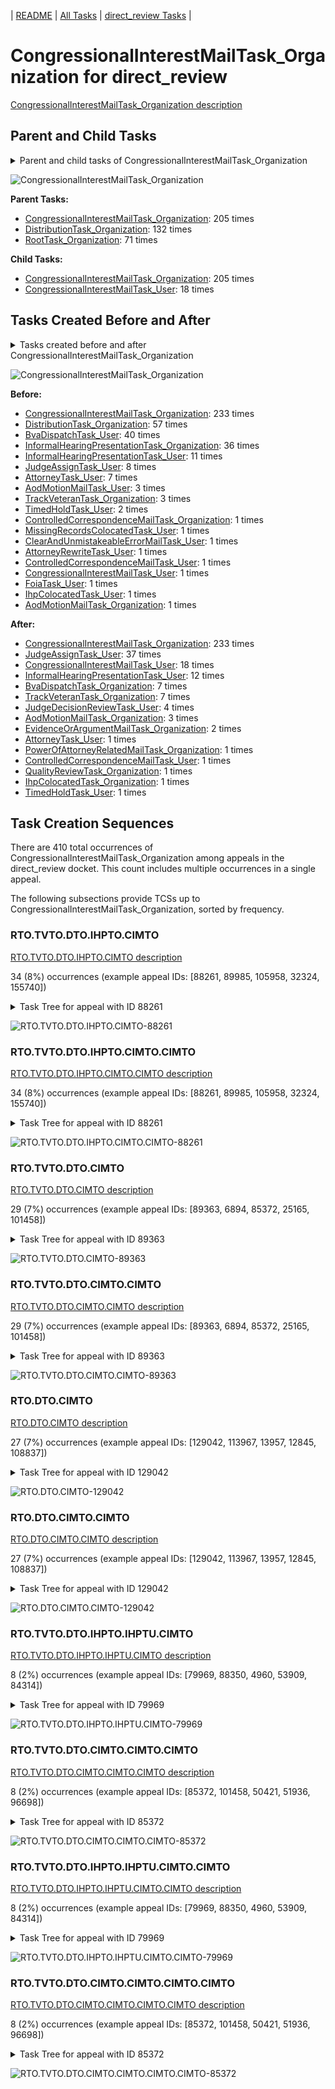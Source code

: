 <!-- DO NOT EDIT THIS FILE.  This file is autogenerated. -->
| [README](../README.md) | [All Tasks](../alltasks.md) | [direct_review Tasks](tasklist.md) |

# CongressionalInterestMailTask_Organization for direct_review

[CongressionalInterestMailTask_Organization description](../descr/CongressionalInterestMailTask_Organization.md)

## Parent and Child Tasks

<details><summary markdown='span'>Parent and child tasks of CongressionalInterestMailTask_Organization
</summary>

```
digraph G {
rankdir=LR;
node [shape=box]
"CongressionalInterestMailTask_Organization" -> "CongressionalInterestMailTask_Organization" [label=205]
"CongressionalInterestMailTask_Organization" -> "CongressionalInterestMailTask_User" [label=18]
"CongressionalInterestMailTask_Organization" -> "CongressionalInterestMailTask_Organization" [label=205]
"DistributionTask_Organization" -> "CongressionalInterestMailTask_Organization" [label=132]
"RootTask_Organization" -> "CongressionalInterestMailTask_Organization" [label=71]
}
```
</details>

![CongressionalInterestMailTask_Organization](dot/CongressionalInterestMailTask_Organization-parentchild.dot.png)

**Parent Tasks:**

   * [CongressionalInterestMailTask_Organization](CongressionalInterestMailTask_Organization.md): 205 times
   * [DistributionTask_Organization](DistributionTask_Organization.md): 132 times
   * [RootTask_Organization](RootTask_Organization.md): 71 times

**Child Tasks:**

   * [CongressionalInterestMailTask_Organization](CongressionalInterestMailTask_Organization.md): 205 times
   * [CongressionalInterestMailTask_User](CongressionalInterestMailTask_User.md): 18 times

## Tasks Created Before and After

<details><summary markdown='span'>Tasks created before and after CongressionalInterestMailTask_Organization</summary>

```
digraph G {
rankdir=LR;

"CongressionalInterestMailTask_Organization" -> "CongressionalInterestMailTask_Organization" [label=233]
"CongressionalInterestMailTask_Organization" -> "JudgeAssignTask_User" [label=37]
"CongressionalInterestMailTask_Organization" -> "CongressionalInterestMailTask_User" [label=18]
"CongressionalInterestMailTask_Organization" -> "InformalHearingPresentationTask_User" [label=12]
"CongressionalInterestMailTask_Organization" -> "TrackVeteranTask_Organization" [label=7]
"CongressionalInterestMailTask_Organization" -> "BvaDispatchTask_Organization" [label=7]
"CongressionalInterestMailTask_Organization" -> "JudgeDecisionReviewTask_User" [label=4]
"CongressionalInterestMailTask_Organization" -> "AodMotionMailTask_Organization" [label=3]
"CongressionalInterestMailTask_Organization" -> "EvidenceOrArgumentMailTask_Organization" [label=2]
"CongressionalInterestMailTask_Organization" -> "TimedHoldTask_User" [label=1]
"CongressionalInterestMailTask_Organization" -> "QualityReviewTask_Organization" [label=1]
"CongressionalInterestMailTask_Organization" -> "PowerOfAttorneyRelatedMailTask_Organization" [label=1]
"CongressionalInterestMailTask_Organization" -> "IhpColocatedTask_Organization" [label=1]
"CongressionalInterestMailTask_Organization" -> "ControlledCorrespondenceMailTask_User" [label=1]
"CongressionalInterestMailTask_Organization" -> "AttorneyTask_User" [label=1]
"CongressionalInterestMailTask_Organization" -> "CongressionalInterestMailTask_Organization" [label=233]
"DistributionTask_Organization" -> "CongressionalInterestMailTask_Organization" [label=57]
"BvaDispatchTask_User" -> "CongressionalInterestMailTask_Organization" [label=40]
"InformalHearingPresentationTask_Organization" -> "CongressionalInterestMailTask_Organization" [label=36]
"InformalHearingPresentationTask_User" -> "CongressionalInterestMailTask_Organization" [label=11]
"JudgeAssignTask_User" -> "CongressionalInterestMailTask_Organization" [label=8]
"AttorneyTask_User" -> "CongressionalInterestMailTask_Organization" [label=7]
"TrackVeteranTask_Organization" -> "CongressionalInterestMailTask_Organization" [label=3]
"AodMotionMailTask_User" -> "CongressionalInterestMailTask_Organization" [label=3]
"TimedHoldTask_User" -> "CongressionalInterestMailTask_Organization" [label=2]
"MissingRecordsColocatedTask_User" -> "CongressionalInterestMailTask_Organization" [label=1]
"IhpColocatedTask_User" -> "CongressionalInterestMailTask_Organization" [label=1]
"FoiaTask_User" -> "CongressionalInterestMailTask_Organization" [label=1]
"ControlledCorrespondenceMailTask_User" -> "CongressionalInterestMailTask_Organization" [label=1]
"ControlledCorrespondenceMailTask_Organization" -> "CongressionalInterestMailTask_Organization" [label=1]
"CongressionalInterestMailTask_User" -> "CongressionalInterestMailTask_Organization" [label=1]
"ClearAndUnmistakeableErrorMailTask_User" -> "CongressionalInterestMailTask_Organization" [label=1]
"AttorneyRewriteTask_User" -> "CongressionalInterestMailTask_Organization" [label=1]
"AodMotionMailTask_Organization" -> "CongressionalInterestMailTask_Organization" [label=1]
}
```
</details>

![CongressionalInterestMailTask_Organization](dot/CongressionalInterestMailTask_Organization.dot.png)

**Before:**

   * [CongressionalInterestMailTask_Organization](CongressionalInterestMailTask_Organization.md): 233 times
   * [DistributionTask_Organization](DistributionTask_Organization.md): 57 times
   * [BvaDispatchTask_User](BvaDispatchTask_User.md): 40 times
   * [InformalHearingPresentationTask_Organization](InformalHearingPresentationTask_Organization.md): 36 times
   * [InformalHearingPresentationTask_User](InformalHearingPresentationTask_User.md): 11 times
   * [JudgeAssignTask_User](JudgeAssignTask_User.md): 8 times
   * [AttorneyTask_User](AttorneyTask_User.md): 7 times
   * [AodMotionMailTask_User](AodMotionMailTask_User.md): 3 times
   * [TrackVeteranTask_Organization](TrackVeteranTask_Organization.md): 3 times
   * [TimedHoldTask_User](TimedHoldTask_User.md): 2 times
   * [ControlledCorrespondenceMailTask_Organization](ControlledCorrespondenceMailTask_Organization.md): 1 times
   * [MissingRecordsColocatedTask_User](MissingRecordsColocatedTask_User.md): 1 times
   * [ClearAndUnmistakeableErrorMailTask_User](ClearAndUnmistakeableErrorMailTask_User.md): 1 times
   * [AttorneyRewriteTask_User](AttorneyRewriteTask_User.md): 1 times
   * [ControlledCorrespondenceMailTask_User](ControlledCorrespondenceMailTask_User.md): 1 times
   * [CongressionalInterestMailTask_User](CongressionalInterestMailTask_User.md): 1 times
   * [FoiaTask_User](FoiaTask_User.md): 1 times
   * [IhpColocatedTask_User](IhpColocatedTask_User.md): 1 times
   * [AodMotionMailTask_Organization](AodMotionMailTask_Organization.md): 1 times

**After:**

   * [CongressionalInterestMailTask_Organization](CongressionalInterestMailTask_Organization.md): 233 times
   * [JudgeAssignTask_User](JudgeAssignTask_User.md): 37 times
   * [CongressionalInterestMailTask_User](CongressionalInterestMailTask_User.md): 18 times
   * [InformalHearingPresentationTask_User](InformalHearingPresentationTask_User.md): 12 times
   * [BvaDispatchTask_Organization](BvaDispatchTask_Organization.md): 7 times
   * [TrackVeteranTask_Organization](TrackVeteranTask_Organization.md): 7 times
   * [JudgeDecisionReviewTask_User](JudgeDecisionReviewTask_User.md): 4 times
   * [AodMotionMailTask_Organization](AodMotionMailTask_Organization.md): 3 times
   * [EvidenceOrArgumentMailTask_Organization](EvidenceOrArgumentMailTask_Organization.md): 2 times
   * [AttorneyTask_User](AttorneyTask_User.md): 1 times
   * [PowerOfAttorneyRelatedMailTask_Organization](PowerOfAttorneyRelatedMailTask_Organization.md): 1 times
   * [ControlledCorrespondenceMailTask_User](ControlledCorrespondenceMailTask_User.md): 1 times
   * [QualityReviewTask_Organization](QualityReviewTask_Organization.md): 1 times
   * [IhpColocatedTask_Organization](IhpColocatedTask_Organization.md): 1 times
   * [TimedHoldTask_User](TimedHoldTask_User.md): 1 times

## Task Creation Sequences

There are 410 total occurrences of CongressionalInterestMailTask_Organization among appeals in the direct_review docket.  This count includes multiple occurrences in a single appeal.

The following subsections provide TCSs up to CongressionalInterestMailTask_Organization, sorted by frequency.

### RTO.TVTO.DTO.IHPTO.CIMTO

[RTO.TVTO.DTO.IHPTO.CIMTO description](../descr/RTO.TVTO.DTO.IHPTO.CIMTO.md)

34 (8%) occurrences (example appeal IDs: [88261, 89985, 105958, 32324, 155740])

<details><summary markdown='span'>Task Tree for appeal with ID 88261</summary>

```
@startuml
skinparam {
  ObjectBorderColor #555
  ObjectBorderThickness 0
  ObjectFontStyle bold
  ObjectFontSize 14
  ObjectAttributeFontColor #333
  ObjectAttributeFontSize 12
}
  object 0.RootTask #8dd3c7 {
Organization
}
  object 1.TrackVeteranTask #bebada {
Organization
}
  object 2.DistributionTask #ffffb3 {
Organization
}
  object 3.InformalHearingPresentationTask #fdb462 {
Organization
}
  object 4.CongressionalInterestMailTask #fccde5 {
Organization  <back:white>    </back>
}
  object 5.CongressionalInterestMailTask #fccde5 {
Organization  <back:white>    </back>
}
0.RootTask -- 1.TrackVeteranTask
0.RootTask -- 2.DistributionTask
2.DistributionTask -- 3.InformalHearingPresentationTask
2.DistributionTask -- 4.CongressionalInterestMailTask
4.CongressionalInterestMailTask -- 5.CongressionalInterestMailTask
@enduml
```
</details>

![RTO.TVTO.DTO.IHPTO.CIMTO-88261](uml/RTO.TVTO.DTO.IHPTO.CIMTO-88261.png)

### RTO.TVTO.DTO.IHPTO.CIMTO.CIMTO

[RTO.TVTO.DTO.IHPTO.CIMTO.CIMTO description](../descr/RTO.TVTO.DTO.IHPTO.CIMTO.CIMTO.md)

34 (8%) occurrences (example appeal IDs: [88261, 89985, 105958, 32324, 155740])

<details><summary markdown='span'>Task Tree for appeal with ID 88261</summary>

```
@startuml
skinparam {
  ObjectBorderColor #555
  ObjectBorderThickness 0
  ObjectFontStyle bold
  ObjectFontSize 14
  ObjectAttributeFontColor #333
  ObjectAttributeFontSize 12
}
  object 0.RootTask #8dd3c7 {
Organization
}
  object 1.TrackVeteranTask #bebada {
Organization
}
  object 2.DistributionTask #ffffb3 {
Organization
}
  object 3.InformalHearingPresentationTask #fdb462 {
Organization
}
  object 4.CongressionalInterestMailTask #fccde5 {
Organization  <back:white>    </back>
}
  object 5.CongressionalInterestMailTask #fccde5 {
Organization  <back:white>    </back>
}
0.RootTask -- 1.TrackVeteranTask
0.RootTask -- 2.DistributionTask
2.DistributionTask -- 3.InformalHearingPresentationTask
2.DistributionTask -- 4.CongressionalInterestMailTask
4.CongressionalInterestMailTask -- 5.CongressionalInterestMailTask
@enduml
```
</details>

![RTO.TVTO.DTO.IHPTO.CIMTO.CIMTO-88261](uml/RTO.TVTO.DTO.IHPTO.CIMTO.CIMTO-88261.png)

### RTO.TVTO.DTO.CIMTO

[RTO.TVTO.DTO.CIMTO description](../descr/RTO.TVTO.DTO.CIMTO.md)

29 (7%) occurrences (example appeal IDs: [89363, 6894, 85372, 25165, 101458])

<details><summary markdown='span'>Task Tree for appeal with ID 89363</summary>

```
@startuml
skinparam {
  ObjectBorderColor #555
  ObjectBorderThickness 0
  ObjectFontStyle bold
  ObjectFontSize 14
  ObjectAttributeFontColor #333
  ObjectAttributeFontSize 12
}
  object 0.RootTask #8dd3c7 {
Organization
}
  object 1.TrackVeteranTask #bebada {
Organization
}
  object 2.DistributionTask #ffffb3 {
Organization
}
  object 3.CongressionalInterestMailTask #fccde5 {
Organization  <back:white>    </back>
}
  object 4.CongressionalInterestMailTask #fccde5 {
Organization  <back:white>    </back>
}
0.RootTask -- 1.TrackVeteranTask
0.RootTask -- 2.DistributionTask
2.DistributionTask -- 3.CongressionalInterestMailTask
3.CongressionalInterestMailTask -- 4.CongressionalInterestMailTask
@enduml
```
</details>

![RTO.TVTO.DTO.CIMTO-89363](uml/RTO.TVTO.DTO.CIMTO-89363.png)

### RTO.TVTO.DTO.CIMTO.CIMTO

[RTO.TVTO.DTO.CIMTO.CIMTO description](../descr/RTO.TVTO.DTO.CIMTO.CIMTO.md)

29 (7%) occurrences (example appeal IDs: [89363, 6894, 85372, 25165, 101458])

<details><summary markdown='span'>Task Tree for appeal with ID 89363</summary>

```
@startuml
skinparam {
  ObjectBorderColor #555
  ObjectBorderThickness 0
  ObjectFontStyle bold
  ObjectFontSize 14
  ObjectAttributeFontColor #333
  ObjectAttributeFontSize 12
}
  object 0.RootTask #8dd3c7 {
Organization
}
  object 1.TrackVeteranTask #bebada {
Organization
}
  object 2.DistributionTask #ffffb3 {
Organization
}
  object 3.CongressionalInterestMailTask #fccde5 {
Organization  <back:white>    </back>
}
  object 4.CongressionalInterestMailTask #fccde5 {
Organization  <back:white>    </back>
}
0.RootTask -- 1.TrackVeteranTask
0.RootTask -- 2.DistributionTask
2.DistributionTask -- 3.CongressionalInterestMailTask
3.CongressionalInterestMailTask -- 4.CongressionalInterestMailTask
@enduml
```
</details>

![RTO.TVTO.DTO.CIMTO.CIMTO-89363](uml/RTO.TVTO.DTO.CIMTO.CIMTO-89363.png)

### RTO.DTO.CIMTO

[RTO.DTO.CIMTO description](../descr/RTO.DTO.CIMTO.md)

27 (7%) occurrences (example appeal IDs: [129042, 113967, 13957, 12845, 108837])

<details><summary markdown='span'>Task Tree for appeal with ID 129042</summary>

```
@startuml
skinparam {
  ObjectBorderColor #555
  ObjectBorderThickness 0
  ObjectFontStyle bold
  ObjectFontSize 14
  ObjectAttributeFontColor #333
  ObjectAttributeFontSize 12
}
  object 0.RootTask #8dd3c7 {
Organization
}
  object 1.DistributionTask #ffffb3 {
Organization
}
  object 2.CongressionalInterestMailTask #fccde5 {
Organization  <back:white>    </back>
}
  object 3.CongressionalInterestMailTask #fccde5 {
Organization  <back:white>    </back>
}
0.RootTask -- 1.DistributionTask
1.DistributionTask -- 2.CongressionalInterestMailTask
2.CongressionalInterestMailTask -- 3.CongressionalInterestMailTask
@enduml
```
</details>

![RTO.DTO.CIMTO-129042](uml/RTO.DTO.CIMTO-129042.png)

### RTO.DTO.CIMTO.CIMTO

[RTO.DTO.CIMTO.CIMTO description](../descr/RTO.DTO.CIMTO.CIMTO.md)

27 (7%) occurrences (example appeal IDs: [129042, 113967, 13957, 12845, 108837])

<details><summary markdown='span'>Task Tree for appeal with ID 129042</summary>

```
@startuml
skinparam {
  ObjectBorderColor #555
  ObjectBorderThickness 0
  ObjectFontStyle bold
  ObjectFontSize 14
  ObjectAttributeFontColor #333
  ObjectAttributeFontSize 12
}
  object 0.RootTask #8dd3c7 {
Organization
}
  object 1.DistributionTask #ffffb3 {
Organization
}
  object 2.CongressionalInterestMailTask #fccde5 {
Organization  <back:white>    </back>
}
  object 3.CongressionalInterestMailTask #fccde5 {
Organization  <back:white>    </back>
}
0.RootTask -- 1.DistributionTask
1.DistributionTask -- 2.CongressionalInterestMailTask
2.CongressionalInterestMailTask -- 3.CongressionalInterestMailTask
@enduml
```
</details>

![RTO.DTO.CIMTO.CIMTO-129042](uml/RTO.DTO.CIMTO.CIMTO-129042.png)

### RTO.TVTO.DTO.IHPTO.IHPTU.CIMTO

[RTO.TVTO.DTO.IHPTO.IHPTU.CIMTO description](../descr/RTO.TVTO.DTO.IHPTO.IHPTU.CIMTO.md)

8 (2%) occurrences (example appeal IDs: [79969, 88350, 4960, 53909, 84314])

<details><summary markdown='span'>Task Tree for appeal with ID 79969</summary>

```
@startuml
skinparam {
  ObjectBorderColor #555
  ObjectBorderThickness 0
  ObjectFontStyle bold
  ObjectFontSize 14
  ObjectAttributeFontColor #333
  ObjectAttributeFontSize 12
}
  object 0.RootTask #8dd3c7 {
Organization
}
  object 1.TrackVeteranTask #bebada {
Organization
}
  object 2.DistributionTask #ffffb3 {
Organization
}
  object 3.InformalHearingPresentationTask #fdb462 {
Organization
}
  object 4.InformalHearingPresentationTask #fdb462 {
User
}
  object 5.InformalHearingPresentationTask #fdb462 {
User
}
  object 6.CongressionalInterestMailTask #fccde5 {
Organization  <back:white>    </back>
}
  object 7.CongressionalInterestMailTask #fccde5 {
Organization  <back:white>    </back>
}
  object 8.JudgeAssignTask #ccebc5 {
User
}
  object 9.JudgeDecisionReviewTask #d9d9d9 {
User
}
  object 10.AttorneyTask #bc80bd {
User
}
  object 11.JudgeDecisionReviewTask #d9d9d9 {
User
}
  object 12.JudgeDecisionReviewTask #d9d9d9 {
User
}
  object 13.JudgeDecisionReviewTask #d9d9d9 {
User
}
  object 14.BvaDispatchTask #b3de69 {
Organization
}
  object 15.BvaDispatchTask #b3de69 {
User
}
0.RootTask -- 1.TrackVeteranTask
0.RootTask -- 2.DistributionTask
2.DistributionTask -- 3.InformalHearingPresentationTask
3.InformalHearingPresentationTask -- 4.InformalHearingPresentationTask
3.InformalHearingPresentationTask -- 5.InformalHearingPresentationTask
2.DistributionTask -- 6.CongressionalInterestMailTask
6.CongressionalInterestMailTask -- 7.CongressionalInterestMailTask
0.RootTask -- 8.JudgeAssignTask
0.RootTask -- 9.JudgeDecisionReviewTask
13.JudgeDecisionReviewTask -- 10.AttorneyTask
0.RootTask -- 11.JudgeDecisionReviewTask
0.RootTask -- 12.JudgeDecisionReviewTask
0.RootTask -- 13.JudgeDecisionReviewTask
0.RootTask -- 14.BvaDispatchTask
14.BvaDispatchTask -- 15.BvaDispatchTask
@enduml
```
</details>

![RTO.TVTO.DTO.IHPTO.IHPTU.CIMTO-79969](uml/RTO.TVTO.DTO.IHPTO.IHPTU.CIMTO-79969.png)

### RTO.TVTO.DTO.CIMTO.CIMTO.CIMTO

[RTO.TVTO.DTO.CIMTO.CIMTO.CIMTO description](../descr/RTO.TVTO.DTO.CIMTO.CIMTO.CIMTO.md)

8 (2%) occurrences (example appeal IDs: [85372, 101458, 50421, 51936, 96698])

<details><summary markdown='span'>Task Tree for appeal with ID 85372</summary>

```
@startuml
skinparam {
  ObjectBorderColor #555
  ObjectBorderThickness 0
  ObjectFontStyle bold
  ObjectFontSize 14
  ObjectAttributeFontColor #333
  ObjectAttributeFontSize 12
}
  object 0.RootTask #8dd3c7 {
Organization
}
  object 1.TrackVeteranTask #bebada {
Organization
}
  object 2.DistributionTask #ffffb3 {
Organization
}
  object 3.CongressionalInterestMailTask #fccde5 {
Organization  <back:white>    </back>
}
  object 4.CongressionalInterestMailTask #fccde5 {
Organization  <back:white>    </back>
}
  object 5.CongressionalInterestMailTask #fccde5 {
Organization  <back:white>    </back>
}
  object 6.CongressionalInterestMailTask #fccde5 {
Organization  <back:white>    </back>
}
  object 7.CongressionalInterestMailTask #fccde5 {
Organization  <back:white>    </back>
}
  object 8.CongressionalInterestMailTask #fccde5 {
Organization  <back:white>    </back>
}
0.RootTask -- 1.TrackVeteranTask
0.RootTask -- 2.DistributionTask
2.DistributionTask -- 3.CongressionalInterestMailTask
3.CongressionalInterestMailTask -- 4.CongressionalInterestMailTask
2.DistributionTask -- 5.CongressionalInterestMailTask
5.CongressionalInterestMailTask -- 6.CongressionalInterestMailTask
2.DistributionTask -- 7.CongressionalInterestMailTask
7.CongressionalInterestMailTask -- 8.CongressionalInterestMailTask
@enduml
```
</details>

![RTO.TVTO.DTO.CIMTO.CIMTO.CIMTO-85372](uml/RTO.TVTO.DTO.CIMTO.CIMTO.CIMTO-85372.png)

### RTO.TVTO.DTO.IHPTO.IHPTU.CIMTO.CIMTO

[RTO.TVTO.DTO.IHPTO.IHPTU.CIMTO.CIMTO description](../descr/RTO.TVTO.DTO.IHPTO.IHPTU.CIMTO.CIMTO.md)

8 (2%) occurrences (example appeal IDs: [79969, 88350, 4960, 53909, 84314])

<details><summary markdown='span'>Task Tree for appeal with ID 79969</summary>

```
@startuml
skinparam {
  ObjectBorderColor #555
  ObjectBorderThickness 0
  ObjectFontStyle bold
  ObjectFontSize 14
  ObjectAttributeFontColor #333
  ObjectAttributeFontSize 12
}
  object 0.RootTask #8dd3c7 {
Organization
}
  object 1.TrackVeteranTask #bebada {
Organization
}
  object 2.DistributionTask #ffffb3 {
Organization
}
  object 3.InformalHearingPresentationTask #fdb462 {
Organization
}
  object 4.InformalHearingPresentationTask #fdb462 {
User
}
  object 5.InformalHearingPresentationTask #fdb462 {
User
}
  object 6.CongressionalInterestMailTask #fccde5 {
Organization  <back:white>    </back>
}
  object 7.CongressionalInterestMailTask #fccde5 {
Organization  <back:white>    </back>
}
  object 8.JudgeAssignTask #ccebc5 {
User
}
  object 9.JudgeDecisionReviewTask #d9d9d9 {
User
}
  object 10.AttorneyTask #bc80bd {
User
}
  object 11.JudgeDecisionReviewTask #d9d9d9 {
User
}
  object 12.JudgeDecisionReviewTask #d9d9d9 {
User
}
  object 13.JudgeDecisionReviewTask #d9d9d9 {
User
}
  object 14.BvaDispatchTask #b3de69 {
Organization
}
  object 15.BvaDispatchTask #b3de69 {
User
}
0.RootTask -- 1.TrackVeteranTask
0.RootTask -- 2.DistributionTask
2.DistributionTask -- 3.InformalHearingPresentationTask
3.InformalHearingPresentationTask -- 4.InformalHearingPresentationTask
3.InformalHearingPresentationTask -- 5.InformalHearingPresentationTask
2.DistributionTask -- 6.CongressionalInterestMailTask
6.CongressionalInterestMailTask -- 7.CongressionalInterestMailTask
0.RootTask -- 8.JudgeAssignTask
0.RootTask -- 9.JudgeDecisionReviewTask
13.JudgeDecisionReviewTask -- 10.AttorneyTask
0.RootTask -- 11.JudgeDecisionReviewTask
0.RootTask -- 12.JudgeDecisionReviewTask
0.RootTask -- 13.JudgeDecisionReviewTask
0.RootTask -- 14.BvaDispatchTask
14.BvaDispatchTask -- 15.BvaDispatchTask
@enduml
```
</details>

![RTO.TVTO.DTO.IHPTO.IHPTU.CIMTO.CIMTO-79969](uml/RTO.TVTO.DTO.IHPTO.IHPTU.CIMTO.CIMTO-79969.png)

### RTO.TVTO.DTO.CIMTO.CIMTO.CIMTO.CIMTO

[RTO.TVTO.DTO.CIMTO.CIMTO.CIMTO.CIMTO description](../descr/RTO.TVTO.DTO.CIMTO.CIMTO.CIMTO.CIMTO.md)

8 (2%) occurrences (example appeal IDs: [85372, 101458, 50421, 51936, 96698])

<details><summary markdown='span'>Task Tree for appeal with ID 85372</summary>

```
@startuml
skinparam {
  ObjectBorderColor #555
  ObjectBorderThickness 0
  ObjectFontStyle bold
  ObjectFontSize 14
  ObjectAttributeFontColor #333
  ObjectAttributeFontSize 12
}
  object 0.RootTask #8dd3c7 {
Organization
}
  object 1.TrackVeteranTask #bebada {
Organization
}
  object 2.DistributionTask #ffffb3 {
Organization
}
  object 3.CongressionalInterestMailTask #fccde5 {
Organization  <back:white>    </back>
}
  object 4.CongressionalInterestMailTask #fccde5 {
Organization  <back:white>    </back>
}
  object 5.CongressionalInterestMailTask #fccde5 {
Organization  <back:white>    </back>
}
  object 6.CongressionalInterestMailTask #fccde5 {
Organization  <back:white>    </back>
}
  object 7.CongressionalInterestMailTask #fccde5 {
Organization  <back:white>    </back>
}
  object 8.CongressionalInterestMailTask #fccde5 {
Organization  <back:white>    </back>
}
0.RootTask -- 1.TrackVeteranTask
0.RootTask -- 2.DistributionTask
2.DistributionTask -- 3.CongressionalInterestMailTask
3.CongressionalInterestMailTask -- 4.CongressionalInterestMailTask
2.DistributionTask -- 5.CongressionalInterestMailTask
5.CongressionalInterestMailTask -- 6.CongressionalInterestMailTask
2.DistributionTask -- 7.CongressionalInterestMailTask
7.CongressionalInterestMailTask -- 8.CongressionalInterestMailTask
@enduml
```
</details>

![RTO.TVTO.DTO.CIMTO.CIMTO.CIMTO.CIMTO-85372](uml/RTO.TVTO.DTO.CIMTO.CIMTO.CIMTO.CIMTO-85372.png)

